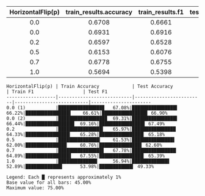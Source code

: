 | HorizontalFlip(p) | train_results.accuracy | train_results.f1 | test_results.accuracy | test_results.f1 |
|:-----------------:|:----------------------:|:----------------:|:---------------------:|:---------------:|
| 0.0 | 0.6708 | 0.6661 | 0.6622 | 0.6690 |
| 0.0 | 0.6931 | 0.6916 | 0.6644 | 0.6749 |
| 0.2 | 0.6597 | 0.6528 | 0.6433 | 0.6518 |
| 0.5 | 0.6153 | 0.6076 | 0.6200 | 0.6260 |
| 0.7 | 0.6778 | 0.6755 | 0.6489 | 0.6539 |
| 1.0 | 0.5694 | 0.5398 | 0.5289 | 0.4933 |

```
HorizontalFlip(p) | Train Accuracy            | Test Accuracy           | Train F1                  | Test F1
------------------|---------------------------|-------------------------|---------------------------|----------------------
0.0 (1)           |████████████████▉   67.08%|████████████████▌  66.22%|████████████████▌    66.61%|████████████████▋ 66.90%
0.0 (2)           |█████████████████▉  69.31%|████████████████▌  66.44%|█████████████████▉  69.16%|████████████████▋ 67.49%
0.2               |████████████████▍   65.97%|████████████████   64.33%|████████████████▎   65.28%|████████████████▎ 65.18%
0.5               |███████████████▎    61.53%|███████████████▌   62.00%|███████████████▏    60.76%|███████████████▌ 62.60%
0.7               |████████████████▋   67.78%|████████████████▏ 64.89%|████████████████▋   67.55%|████████████████▎ 65.39%
1.0               |██████████████▎     56.94%|█████████████▋    52.89%|█████████████▍      53.98%|████████████▍ 49.33%

Legend: Each █ represents approximately 1%
Base value for all bars: 45.00%
Maximum value: 75.00%
```
